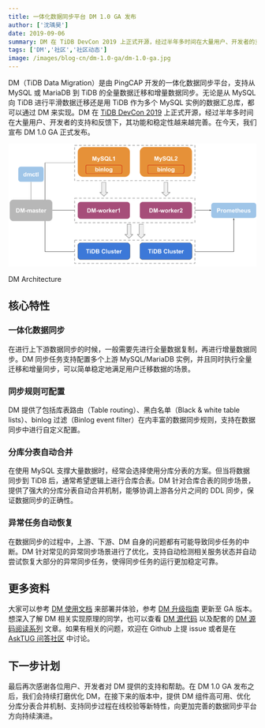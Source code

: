 ```yaml
---
title: 一体化数据同步平台 DM 1.0 GA 发布
author: ['沈瑀昊']
date: 2019-09-06
summary: DM 在 TiDB DevCon 2019 上正式开源，经过半年多时间在大量用户、开发者的支持和反馈下，今天我们宣布 DM 1.0 GA 正式发布。
tags: ['DM','社区','社区动态']
image: /images/blog-cn/dm-1.0-ga/dm-1.0-ga.jpg
---
```


DM（TiDB Data Migration）是由 PingCAP 开发的一体化数据同步平台，支持从 MySQL 或 MariaDB 到 TiDB 的全量数据迁移和增量数据同步。无论是从 MySQL 向 TiDB 进行平滑数据迁移还是用 TiDB 作为多个 MySQL 实例的数据汇总库，都可以通过 DM 来实现。DM 在 [TiDB DevCon 2019](https://pingcap.com/community-cn/devcon2019/) 上正式开源，经过半年多时间在大量用户、开发者的支持和反馈下，其功能和稳定性越来越完善。在今天，我们宣布 DM 1.0 GA 正式发布。

![DM Architecture](media/dm-1.0-ga/1.png)

<div class="caption-center">DM Architecture</div>

## 核心特性

### 一体化数据同步

在进行上下游数据同步的时候，一般需要先进行全量数据复制，再进行增量数据同步。DM 同步任务支持配置多个上游 MySQL/MariaDB 实例，并且同时执行全量迁移和增量同步，可以简单稳定地满足用户迁移数据的场景。

### 同步规则可配置

DM 提供了包括库表路由（Table routing）、黑白名单（Black & white table lists）、binlog 过滤（Binlog event filter）在内丰富的数据同步规则，支持在数据同步中进行自定义配置。

### 分库分表自动合并

在使用 MySQL 支撑大量数据时，经常会选择使用分库分表的方案。但当将数据同步到 TiDB 后，通常希望逻辑上进行合库合表。DM 针对合库合表的同步场景，提供了强大的分库分表自动合并机制，能够协调上游各分片之间的 DDL 同步，保证数据同步的正确性。

### 异常任务自动恢复

在数据同步的过程中，上游、下游、DM 自身的问题都有可能导致同步任务的中断。DM 针对常见的异常同步场景进行了优化，支持自动检测相关服务状态并自动尝试恢复大部分的异常同步任务，使得同步任务的运行更加稳定可靠。

## 更多资料

大家可以参考 [DM 使用文档](https://pingcap.com/docs-cn/v3.0/reference/tools/data-migration/deploy/) 来部署并体验，参考 [DM 升级指南](https://pingcap.com/docs-cn/v3.0/reference/tools/data-migration/dm-upgrade/) 更新至 GA 版本。想深入了解 DM 相关实现原理的同学，也可以查看 [DM 源代码](https://github.com/pingcap/dm) 以及配套的 [DM 源码阅读系列](https://pingcap.com/blog-cn/#DM-%E6%BA%90%E7%A0%81%E9%98%85%E8%AF%BB) 文章。如果有相关的问题，欢迎在 Github 上提 issue 或者是在 [AskTUG 问答社区](https://asktug.com/) 中讨论。

## 下一步计划

最后再次感谢各位用户、开发者对 DM 提供的支持和帮助。在 DM 1.0 GA 发布之后，我们会持续打磨优化 DM，在接下来的版本中，提供 DM 组件高可用、优化分库分表合并机制、支持同步过程在线校验等新特性，向更加完善的数据同步平台方向持续演进。
